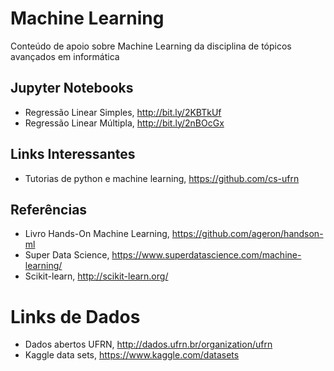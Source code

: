 # Machine Learning
Conteúdo de apoio sobre Machine Learning da disciplina de tópicos avançados em informática 

## Jupyter Notebooks
* Regressão Linear Simples, http://bit.ly/2KBTkUf 
* Regressão Linear Múltipla, http://bit.ly/2nBOcGx

## Links Interessantes 
* Tutorias de python e machine learning, https://github.com/cs-ufrn 

## Referências 

* Livro Hands-On Machine Learning,  https://github.com/ageron/handson-ml 
* Super Data Science, https://www.superdatascience.com/machine-learning/ 
* Scikit-learn, http://scikit-learn.org/ 

# Links de Dados 
* Dados abertos UFRN, http://dados.ufrn.br/organization/ufrn
* Kaggle data sets, https://www.kaggle.com/datasets